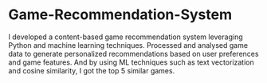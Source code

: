 # Game-Recommendation-System
I developed a content-based game recommendation system leveraging Python and machine learning techniques. Processed and analysed game data to generate personalized recommendations based on user preferences and game features. And by using ML techniques such as text vectorization and cosine similarity, I got the top 5 similar games.
